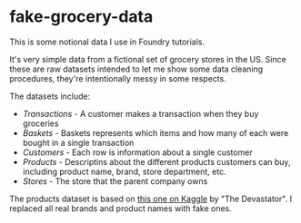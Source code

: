 # fake-grocery-data

This is some notional data I use in Foundry tutorials.

It's very simple data from a fictional set of grocery stores in the US. Since these are raw datasets intended to let me show some data cleaning procedures, they're intentionally messy in some respects. 

The datasets include:
- *Transactions* - A customer makes a transaction when they buy groceries
- *Baskets* - Baskets represents which items and how many of each were bought in a single transaction
- *Customers* - Each row is information about a single customer
- *Products* - Descriptins about the different products customers can buy, including product name, brand, store department, etc.
- *Stores* - The store that the parent company owns

The products dataset is based on [this one on Kaggle]([url](https://www.kaggle.com/datasets/thedevastator/product-prices-and-sizes-from-walmart-grocery)https://www.kaggle.com/datasets/thedevastator/product-prices-and-sizes-from-walmart-grocery) by "The Devastator". I replaced all real brands and product names with fake ones.
